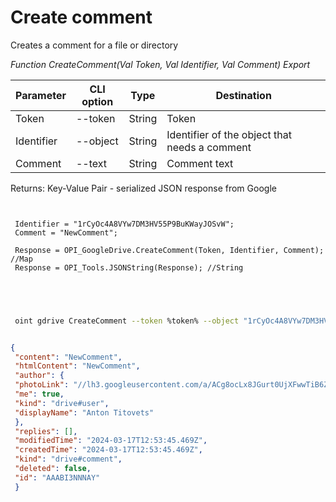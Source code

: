 ﻿---
sidebar_position: 1
---

# Create comment
 Creates a comment for a file or directory


*Function CreateComment(Val Token, Val Identifier, Val Comment) Export*

 | Parameter | CLI option | Type | Destination |
 |-|-|-|-|
 | Token | --token | String | Token |
 | Identifier | --object | String | Identifier of the object that needs a comment |
 | Comment | --text | String | Comment text |

 
 Returns: Key-Value Pair - serialized JSON response from Google

```bsl title="Code example"
	
 
 Identifier = "1rCyOc4A8VYw7DM3HV55P9BuKWayJOSvW";
 Comment = "NewComment";
 
 Response = OPI_GoogleDrive.CreateComment(Token, Identifier, Comment); //Map
 Response = OPI_Tools.JSONString(Response); //String
 

	
```

```sh title="CLI command example"
 
 oint gdrive CreateComment --token %token% --object "1rCyOc4A8VYw7DM3HV55P9BuKWayJOSvW" --text %text%

```


```json title="Result"

{
 "content": "NewComment",
 "htmlContent": "NewComment",
 "author": {
 "photoLink": "//lh3.googleusercontent.com/a/ACg8ocLx8JGurt0UjXFwwTiB6ZoDPWslW1EnfCTahrwrIllM6Q=s50-c-k-no",
 "me": true,
 "kind": "drive#user",
 "displayName": "Anton Titovets"
 },
 "replies": [],
 "modifiedTime": "2024-03-17T12:53:45.469Z",
 "createdTime": "2024-03-17T12:53:45.469Z",
 "kind": "drive#comment",
 "deleted": false,
 "id": "AAABI3NNNAY"
 }

```
